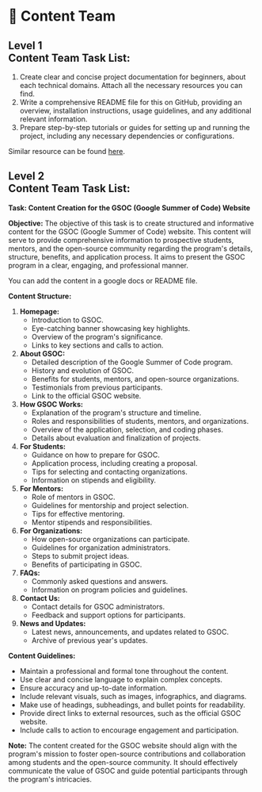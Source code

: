 # 📝 Content Team

Level 1\
Content Team Task List:
-----------------------

1. Create clear and concise project documentation for beginners, about each technical domains. Attach all the necessary resources you can find.
2. Write a comprehensive README file for this on GitHub, providing an overview, installation instructions, usage guidelines, and any additional relevant information.
3. Prepare step-by-step tutorials or guides for setting up and running the project, including any necessary dependencies or configurations.

Similar resource can be found [here](https://github.com/FossMec/Welcome).

Level 2\
Content Team Task List:
-----------------------

**Task: Content Creation for the GSOC (Google Summer of Code) Website**

**Objective:** The objective of this task is to create structured and informative content for the GSOC (Google Summer of Code) website. This content will serve to provide comprehensive information to prospective students, mentors, and the open-source community regarding the program's details, structure, benefits, and application process. It aims to present the GSOC program in a clear, engaging, and professional manner.

You can add the content in a google docs or README file.

**Content Structure:**

1. **Homepage:**
   * Introduction to GSOC.
   * Eye-catching banner showcasing key highlights.
   * Overview of the program's significance.
   * Links to key sections and calls to action.
2. **About GSOC:**
   * Detailed description of the Google Summer of Code program.
   * History and evolution of GSOC.
   * Benefits for students, mentors, and open-source organizations.
   * Testimonials from previous participants.
   * Link to the official GSOC website.
3. **How GSOC Works:**
   * Explanation of the program's structure and timeline.
   * Roles and responsibilities of students, mentors, and organizations.
   * Overview of the application, selection, and coding phases.
   * Details about evaluation and finalization of projects.
4. **For Students:**
   * Guidance on how to prepare for GSOC.
   * Application process, including creating a proposal.
   * Tips for selecting and contacting organizations.
   * Information on stipends and eligibility.
5. **For Mentors:**
   * Role of mentors in GSOC.
   * Guidelines for mentorship and project selection.
   * Tips for effective mentoring.
   * Mentor stipends and responsibilities.
6. **For Organizations:**
   * How open-source organizations can participate.
   * Guidelines for organization administrators.
   * Steps to submit project ideas.
   * Benefits of participating in GSOC.
7. **FAQs:**
   * Commonly asked questions and answers.
   * Information on program policies and guidelines.
8. **Contact Us:**
   * Contact details for GSOC administrators.
   * Feedback and support options for participants.
9. **News and Updates:**
   * Latest news, announcements, and updates related to GSOC.
   * Archive of previous year's updates.

**Content Guidelines:**

* Maintain a professional and formal tone throughout the content.
* Use clear and concise language to explain complex concepts.
* Ensure accuracy and up-to-date information.
* Include relevant visuals, such as images, infographics, and diagrams.
* Make use of headings, subheadings, and bullet points for readability.
* Provide direct links to external resources, such as the official GSOC website.
* Include calls to action to encourage engagement and participation.

**Note:** The content created for the GSOC website should align with the program's mission to foster open-source contributions and collaboration among students and the open-source community. It should effectively communicate the value of GSOC and guide potential participants through the program's intricacies.
